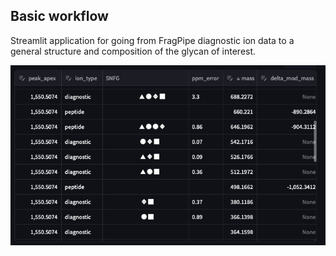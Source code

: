 ## Basic workflow

Streamlit application for going from FragPipe diagnostic ion data to a general structure and composition of the glycan of interest.

![GlycanElucidator example](img/glyco_elucidator_example.png "GlycanElucidator example")
